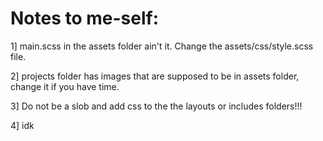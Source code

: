 # Notes to me-self:

1] main.scss in the assets folder ain't it. Change the assets/css/style.scss file.

2] projects folder has images that are supposed to be in assets folder, change it if you have time.

3] Do not be a slob and add css to the the layouts or includes folders!!!

4] idk
